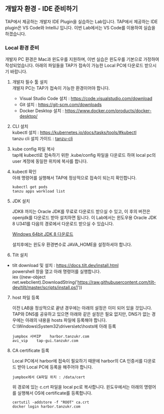 ## 개발자 환경 - IDE 준비하기

TAP에서 제공하는 개발자 IDE Plugin을 실습하는 Lab입니다. TAP에서 제공하는 IDE plugin은 VS Code와 IntelliJ 입니다. 이번 Lab에서는 VS Code를 이용하여 실습을 하겠습니다.

### Local 환경 준비
개발자 PC 환경은 Mac과 윈도우를 지원하며, 이번 실습은 윈도우를 기본으로 가정하여 작성되었습니다.
아래의 파일들을 TAP가 접속이 가능한 Local PC에 다운로드 받으시기 바랍니다.

1. 개발자 필수 툴 설치<br>
개발자 PC는 TAP가 접속이 가능한 환경이어야 합니다.
    - Visual Studio Code 설치 : https://code.visualstudio.com/download
    - Git 설치 : https://git-scm.com/downloads
    - Docker Desktop 설치 : https://www.docker.com/products/docker-desktop/

2. CLI 설치<br>
kubectl 설치 : https://kubernetes.io/docs/tasks/tools/#kubectl<br>
tanzu cli 설치 가이드 : [tanzu-cli](./tanzu-cli.md)

3. kube config 파일 복사<br>
tap에 kubectl로 접속하기 위한 .kube/config 파일을 다운로드 하여 local pc의 user 계정에 동일한 위치에 복사를 합니다.

4. kubectl 확인<br>
아래 명령어를 실행해서 TAP에 정상적으로 접속이 되는지 확인합니다.
    ``` 
    kubectl get pods
    tanzu apps workload list
    ```
5. JDK 설치<br>
    
    JDK8 까지는 Oracle JDK를 무료로 다운로드 받으실 수 있고, 이 후의 버전은 openjdk를 다운로드 받아 설치하면 됩니다.
    이 Lab에서는 윈도우용 Oracle JDK 8 U341를 다음의 경로에서 다운로드 받으실 수 있습니다.
    
    [Windows 64bit JDK 8 다운로드](https://onevmw.sharepoint.com/:u:/r/teams/TAPHOLWorkshop/Shared%20Documents/General/tap1.3.0/jdk-8u341-windows-x64.exe?csf=1&web=1&e=TqW8Iz)

    설치후에는 윈도우 환경변수로 JAVA_HOME을 설정하셔야 합니다.


6. Tilt 설치<br>
- tilt download 및 설치 : https://docs.tilt.dev/install.html<br>
powershell 창을 열고 아래 명령어를 실행합니다.<br>
iex ((new-object net.webclient).DownloadString('https://raw.githubusercontent.com/tilt-dev/tilt/master/scripts/install.ps1'))



7. host 파일 등록

    이전 LAB을 정상적으로 끝낸 경우에는 아래의 설정은 이미 되어 있을 것입니다. <br>
TAP와 DNS를 공유하고 있으면 아래와 같은 설정은 필요 없지만, DNS가 없는 경우에는 아래의 내용을 hosts 파일에 등록해야 합니다.<br>
C:\Windows\System32\drivers\etc\hosts에 아래 등록
    ```
    jumpbox 서버IP    harbor.tanzukr.com
    avi_vip    tap-gui.tanzukr.com
    ```

8. CA certificate 등록

    Local PC에서 harbor에 접속이 필요하기 때문에 harbor의 CA 인증서를 다운로드 받아 Local PC에 등록을 해주어야 합니다.
    ```
    jumpbox에서 CA파일 위치 : /data/cert 
    ```

    위 경로에 있는 c.crt 파일을 local pc로 복사합니다.
    윈도우에서는 아래의 명령어를 실행해서 OS에 certificate를 등록합니다.
    ```
    certutil -addstore -f "ROOT" ca.crt
    docker login harbor.tanzukr.com
    ```
